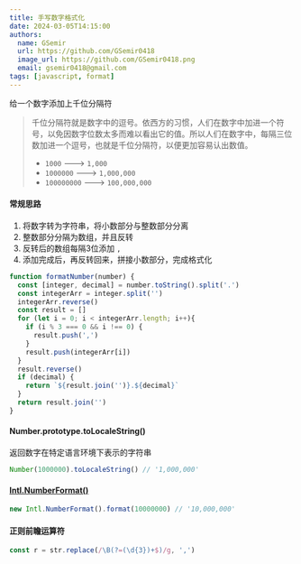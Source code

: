 ```yaml
---
title: 手写数字格式化
date: 2024-03-05T14:15:00
authors:
  name: GSemir
  url: https://github.com/GSemir0418
  image_url: https://github.com/GSemir0418.png
  email: gsemir0418@gmail.com
tags: [javascript, format]
---
```


给一个数字添加上千位分隔符

> 千位分隔符就是数字中的逗号。依西方的习惯，人们在数字中加进一个符号，以免因数字位数太多而难以看出它的值。所以人们在数字中，每隔三位数加进一个逗号，也就是千位分隔符，以便更加容易认出数值。
>
> - `1000` ---> `1,000`
> - `1000000` ---> `1,000,000`
> - `100000000` ---> `100,000,000` 

#### 常规思路

1. 将数字转为字符串，将小数部分与整数部分分离
2. 整数部分分隔为数组，并且反转
3. 反转后的数组每隔3位添加 `,`
4. 添加完成后，再反转回来，拼接小数部分，完成格式化

```js
function formatNumber(number) {
  const [integer, decimal] = number.toString().split('.')
  const integerArr = integer.split('')
  integerArr.reverse()
  const result = []
  for (let i = 0; i < integerArr.length; i++){
    if (i % 3 === 0 && i !== 0) {
      result.push(',')
    }
    result.push(integerArr[i])
  }
  result.reverse()
  if (decimal) {
    return `${result.join('')}.${decimal}`
  }
  return result.join('')
}
```

#### Number.prototype.toLocaleString()

返回数字在特定语言环境下表示的字符串

```js
Number(1000000).toLocaleString() // '1,000,000'
```

#### [Intl.NumberFormat()](https://developer.mozilla.org/en-US/docs/Web/JavaScript/Reference/Global_Objects/Intl/NumberFormat/NumberFormat)

```js
new Intl.NumberFormat().format(10000000) // '10,000,000'
```

#### 正则前瞻运算符

```js
const r = str.replace(/\B(?=(\d{3})+$)/g, ',')
```

